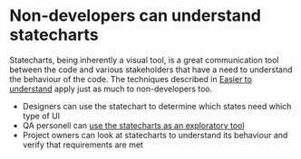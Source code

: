 # Non-developers can understand statecharts

Statecharts, being inherently a visual tool, is a great communication tool between the code and various stakeholders that have a need to understand the behaviour of the code.  The techniques described in [Easier to understand](benefit-easy-to-understand.html) apply just as much to non-developers too.

* Designers can use the statechart to determine which states need which type of UI 
* QA personell can [use the statecharts as an exploratory tool](benefit-qa-exploration-tool.html)
* Project owners can look at statecharts to understand its behaviour and verify that requirements are met

